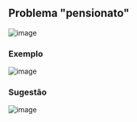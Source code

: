 ## Problema "pensionato" 
![image](https://github.com/JoseLeonardoCordeiroBahia/comportamento-de-memoria-arrays-e-listas-java/assets/63564226/02cf02b7-1ca1-4b13-b20c-df2434bd80a6)

### Exemplo
![image](https://github.com/JoseLeonardoCordeiroBahia/comportamento-de-memoria-arrays-e-listas-java/assets/63564226/2961c77f-3107-4afd-ba13-0ad0329c614c)

### Sugestão
![image](https://github.com/JoseLeonardoCordeiroBahia/comportamento-de-memoria-arrays-e-listas-java/assets/63564226/6eb03a7a-424d-4db9-a129-2c5103254c0d)
